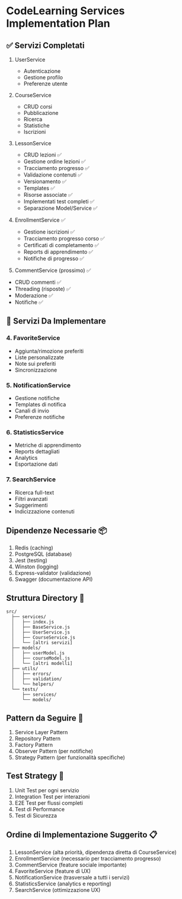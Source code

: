 # CodeLearning Services Implementation Plan

## ✅ Servizi Completati
1. UserService
   - Autenticazione
   - Gestione profilo
   - Preferenze utente

2. CourseService
   - CRUD corsi
   - Pubblicazione
   - Ricerca
   - Statistiche
   - Iscrizioni

3. LessonService
   - CRUD lezioni ✅
   - Gestione ordine lezioni ✅
   - Tracciamento progresso ✅
   - Validazione contenuti ✅
   - Versionamento ✅ 
   - Templates ✅
   - Risorse associate ✅
   - Implementati test completi ✅
   - Separazione Model/Service ✅

4. EnrollmentService ✅
    - Gestione iscrizioni ✅
    - Tracciamento progresso corso ✅
    - Certificati di completamento ✅
    - Reports di apprendimento ✅
    - Notifiche di progresso ✅

5. CommentService (prossimo) ✅
- CRUD commenti ✅
- Threading (risposte) ✅
- Moderazione ✅
- Notifiche ✅

## 🚀 Servizi Da Implementare

### 4. FavoriteService
- Aggiunta/rimozione preferiti
- Liste personalizzate
- Note sui preferiti
- Sincronizzazione

### 5. NotificationService
- Gestione notifiche
- Templates di notifica
- Canali di invio
- Preferenze notifiche

### 6. StatisticsService
- Metriche di apprendimento
- Reports dettagliati
- Analytics
- Esportazione dati

### 7. SearchService
- Ricerca full-text
- Filtri avanzati
- Suggerimenti
- Indicizzazione contenuti

## Dipendenze Necessarie 📦
1. Redis (caching)
2. PostgreSQL (database)
3. Jest (testing)
4. Winston (logging)
5. Express-validator (validazione)
6. Swagger (documentazione API)

## Struttura Directory 📁
```
src/
  ├── services/
  │   ├── index.js
  │   ├── BaseService.js
  │   ├── UserService.js
  │   ├── CourseService.js
  │   └── [altri servizi]
  ├── models/
  │   ├── userModel.js
  │   ├── courseModel.js
  │   └── [altri modelli]
  ├── utils/
  │   ├── errors/
  │   ├── validation/
  │   └── helpers/
  └── tests/
      ├── services/
      └── models/
```

## Pattern da Seguire 🎯
1. Service Layer Pattern
2. Repository Pattern
3. Factory Pattern
4. Observer Pattern (per notifiche)
5. Strategy Pattern (per funzionalità specifiche)

## Test Strategy 🧪
1. Unit Test per ogni servizio
2. Integration Test per interazioni
3. E2E Test per flussi completi
4. Test di Performance
5. Test di Sicurezza

## Ordine di Implementazione Suggerito 📋
1. LessonService (alta priorità, dipendenza diretta di CourseService)
2. EnrollmentService (necessario per tracciamento progresso)
3. CommentService (feature sociale importante)
4. FavoriteService (feature di UX)
5. NotificationService (trasversale a tutti i servizi)
6. StatisticsService (analytics e reporting)
7. SearchService (ottimizzazione UX)
